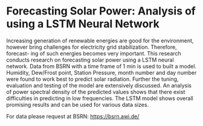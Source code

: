 # Forecasting Solar Power: Analysis of using a LSTM Neural Network
Increasing generation of renewable energies are good for the environment,
however bring challenges for electricity grid stabilization. Therefore, forecast-
ing of such energies becomes very important. This research conducts research
on forecasting solar power using a LSTM neural network. Data from BSRN
with a time frame of 1 min is used to built a model. Humidity, Dew/Frost
point, Station Pressure, month number and day number were found to work
best to predict solar radiation. Further the tuning, evaluation and testing of
the model are extensively discussed. An analysis of power spectral density
of the predicted values shows that there exist difficulties in predicting in low
frequencies. The LSTM model shows overall promising results and can be
used for various data sizes.

For data please request at BSRN: https://bsrn.awi.de/

